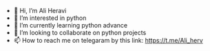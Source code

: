 - 👋 Hi, I’m Ali Heravi
- 👀 I’m interested in python
- 🌱 I’m currently learning python advance
- 💞️ I’m looking to collaborate on python projects
- 📫 How to reach me on telegaram by this link: https://t.me/Ali_herv 


<!---
Ali-hrv/Ali-hrv is a ✨ special ✨ repository because its `README.md` (this file) appears on your GitHub profile.
You can click the Preview link to take a look at your changes.
--->
